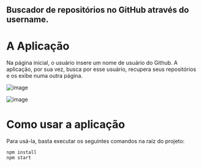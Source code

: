 
## Buscador de repositórios no GitHub através do username. ##

<h1>A Aplicação</h1>
Na página inicial, o usuário insere um nome de usuário do Github. A aplicação, por sua vez, busca por esse usuário, recupera seus repositórios e os exibe numa outra página.

![image](https://user-images.githubusercontent.com/60442181/129278237-94c8e861-226f-480f-a470-a400e390216a.png)

![image](https://user-images.githubusercontent.com/60442181/129278322-68b5a8c8-1445-4c58-b339-23be6d0ab8e0.png)

<h1>Como usar a aplicação</h1>
Para usá-la, basta executar os seguintes comandos na raíz do projeto:

```
npm install
npm start
``` 
